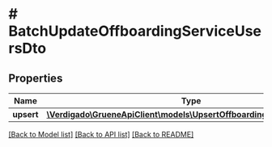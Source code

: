 # # BatchUpdateOffboardingServiceUsersDto

## Properties

Name | Type | Description | Notes
------------ | ------------- | ------------- | -------------
**upsert** | [**\Verdigado\GrueneApiClient\models\UpsertOffboardingServiceUserDto[]**](UpsertOffboardingServiceUserDto.md) |  | [optional]

[[Back to Model list]](../../README.md#models) [[Back to API list]](../../README.md#endpoints) [[Back to README]](../../README.md)
